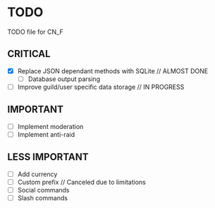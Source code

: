 # TODO

TODO file for CN_F

## CRITICAL

- [X] Replace JSON dependant methods with SQLite // ALMOST DONE
  - [ ] Database output parsing
- [ ] Improve guild/user specific data storage // IN PROGRESS

## IMPORTANT

- [ ] Implement moderation
- [ ] Implement anti-raid

## LESS IMPORTANT

- [ ] Add currency
- [ ] Custom prefix // Canceled due to limitations
- [ ] Social commands
- [ ] Slash commands
